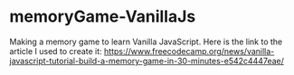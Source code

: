 # memoryGame-VanillaJs
Making a memory game to learn Vanilla JavaScript. Here is the link to the article I used to create it: https://www.freecodecamp.org/news/vanilla-javascript-tutorial-build-a-memory-game-in-30-minutes-e542c4447eae/
